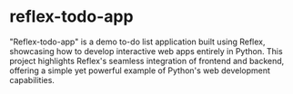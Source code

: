# reflex-todo-app
 "Reflex-todo-app" is a demo to-do list application built using Reflex, showcasing how to develop interactive web apps entirely in Python. This project highlights Reflex's seamless integration of frontend and backend, offering a simple yet powerful example of Python's web development capabilities.
